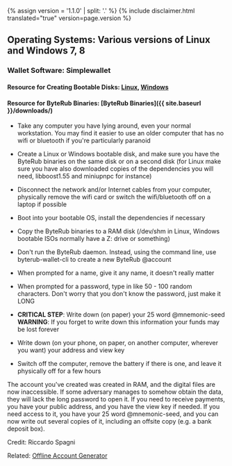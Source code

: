 {% assign version = '1.1.0' | split: '.' %}
{% include disclaimer.html translated="true" version=page.version %}
## Operating Systems:  Various versions of Linux and Windows 7, 8

### Wallet Software:  Simplewallet

#### Resource for Creating Bootable Disks:  [Linux](http://www.pendrivelinux.com/),       [Windows](https://www.microsoft.com/en-us/download/windows-usb-dvd-download-tool)

#### Resource for ByteRub Binaries:  [ByteRub Binaries]({{ site.baseurl }}/downloads/)

- Take any computer you have lying around, even your normal workstation. You may find it easier to use an older computer that has no wifi or bluetooth if you're particularly paranoid

- Create a Linux or Windows bootable disk, and make sure you have the ByteRub binaries on the same disk or on a second disk (for Linux make sure you have also downloaded copies of the dependencies you will need, libboost1.55 and miniupnpc for instance)

- Disconnect the network and/or Internet cables from your computer, physically remove the wifi card or switch the wifi/bluetooth off on a laptop if possible

- Boot into your bootable OS, install the dependencies if necessary

- Copy the ByteRub binaries to a RAM disk (/dev/shm in Linux, Windows bootable ISOs normally have a Z: drive or something)

- Don't run the ByteRub daemon. Instead, using the command line, use byterub-wallet-cli to create a new ByteRub @account

- When prompted for a name, give it any name, it doesn't really matter

- When prompted for a password, type in like 50 - 100 random characters. Don't worry that you don't know the password, just make it LONG

- **CRITICAL STEP**: Write down (on paper) your 25 word @mnemonic-seed  
**WARNING**:  If you forget to write down this information your funds may be lost forever

- Write down (on your phone, on paper, on another computer, wherever you want) your address and view key

- Switch off the computer, remove the battery if there is one, and leave it physically off for a few hours

The account you've created was created in RAM, and the digital files are now inaccessible. If some adversary manages to somehow obtain the data, they will lack the long password to open it. If you need to receive payments, you have your public address, and you have the view key if needed. If you need access to it, you have your 25 word @mnemonic-seed, and you can now write out several copies of it, including an offsite copy (e.g. a bank deposit box).

Credit:  Riccardo Spagni

Related:  [Offline Account Generator](http://byterubaddress.org/)
